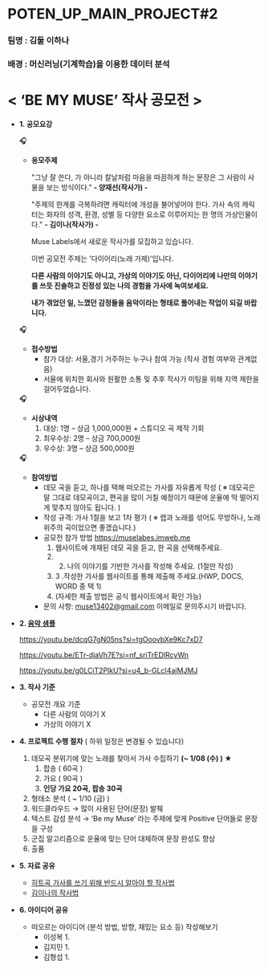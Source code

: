 # POTEN_UP_MAIN_PROJECT#2
### 팀명 : 김둘 이하나
### 배경 : 머신러닝(기계학습)을 이용한 데이터 분석


# < ‘BE MY MUSE’ 작사 공모전 >
- **1. 공모요강**
    
    <aside>
    🎧
    
    - **응모주제**
        
        "그냥 잘 쓴다, 가 아니라 칼날처럼 마음을 따끔하게 하는 문장은 그 사람이 사물을 보는 방식이다." **- 양재선(작사가) -**
        
        "주제의 한계를 극복하려면 캐릭터에 개성을 불어넣어야 한다. 가사 속의 캐릭터는 화자의 성격, 환경, 성별 등 다양한 요소로 이루어지는 한 명의 가상인물이다." **- 김이나(작사가) -**
        
        Muse Labels에서 새로운 작사가를 모집하고 있습니다.
        
        이번 공모전 주제는 '다이어리(노래 가제)'입니다.
        
        **다른 사람의 이야기도 아니고, 가상의 이야기도 아닌, 다이어리에 나만의 이야기를 쓰듯 진솔하고 진정성 있는 나의 경험을 가사에 녹여보세요.**
        
        **내가 겪었던 일, 느꼈던 감정들을 음악이라는 형태로 풀어내는 작업이 되길 바랍니다.**
        
    </aside>
    
    <aside>
    🎧
    
    - **접수방법**
        - 참가 대상: 서울,경기 거주하는 누구나 참여 가능 (작사 경험 여부와 관계없음)
        - 서울에 위치한 회사와 원활한 소통 및 추후 작사가 미팅을 위해 지역 제한을 걸어두었습니다.
    </aside>
    
    <aside>
    🎧
    
    - **시상내역**
        1. 대상: 1명 – 상금 1,000,000원 + 스튜디오 곡 제작 기회
        2. 최우수상: 2명 – 상금 700,000원
        3. 우수상: 3명 – 상금 500,000원
    </aside>
    
    <aside>
    🎧
    
    - **참여방법**
        - 데모 곡을 듣고, 하나를 택해 떠오르는 가사를 자유롭게 작성
        ( ※ 데모곡은 말 그대로 데모곡이고, 편곡을 많이 거칠 예정이기 때문에 운율에 딱 떨어지게 맞추지 않아도 됩니다. )
        - 작성 규격: 가사 1절을 보고 1차 평가
        ( ※ 랩과 노래를 섞어도 무방하나, 노래 위주의 곡이었으면 좋겠습니다.)
        - 공모전 참가 방법
        https://muselabes.imweb.me
            1. 웹사이트에 개재된 데모 곡을 듣고, 한 곡을 선택해주세요.
            2. 2. 나의 이야기를 기반한 가사를 작성해 주세요. (1절만 작성)
            3. 3 .작성한 가사를 웹사이트를 통해 제출해 주세요.(HWP, DOCS, WORD 중 택 1)
            4. (자세한 제출 방법은 공식 웹사이트에서 확인 가능)
        - 문의 사항: muse13402@gmail.com 이메일로 문의주시기 바랍니다.
    </aside>
    
- **2. [음악 샘플](https://muselabes.imweb.me/contact)**
    
    https://youtu.be/dcqG7gN05ns?si=tgOoovbXe9Kc7xD7
    
    https://youtu.be/ETr-djaVh7E?si=nf_sriTrEDIRcyWn
    
    https://youtu.be/g0LCiT2PlkU?si=u4_b-GLcI4ajMJMJ
    
- **3. 작사 기준**
    - 공모전 개요 기준
        - 다른 사람의 이야기 X
        - 가상의 이야기 X
- **4. 프로젝트 수행 절차** ( 하위 일정은 변경될 수 있습니다)
    1. 데모곡 분위기에 맞는 노래를 찾아서 가사 수집하기 **(~ 1/08 (수) ) ★**
        1. 팝송 ( 60곡 )
        2. 가요 ( 90곡 )
        3. **인당 가요 20곡, 팝송 30곡**
    2. 형태소 분석 ( ~ 1/10 (금) )
    3. 워드클라우드 → 많이 사용된 단어(문장) 발췌
    4. 텍스트 감성 분석 → ‘Be my Muse’ 라는 주제에 맞게 Positive 단어들로 문장을 구성
    5. 군집 알고리즘으로  운율에 맞는 단어 대체하여 문장 완성도 향상
    6. 출품
- **5. 자료 공유**
    - [히트곡 가사를 쓰기 위해 반드시 알아야 할 작사법](https://brunch.co.kr/@valuedeveloper/31)
    - [김이나의 작사법](https://brunch.co.kr/@archiveyoni/36)
- **6. 아이디어 공유**
    - 떠오르는 아이디어 (분석 방법, 방향, 재밌는 요소 등) 작성해보기
        - 이성복
            1. 
        - 김지민
            1. 
        - 김형섭
            1.
